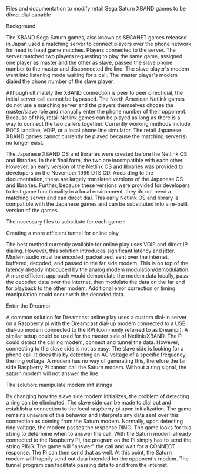 Files and documentation to modify retail Sega Saturn XBAND games to be direct dial capable

Background

The XBAND Sega Saturn games, also known as SEGANET games released in Japan used a matching server to connect players over the phone network for head to head game matches. Players connected to the server. The server matched two players requesting to play the same game, assigned one player as master and the other as slave, passed the slave phone number to the master and disconnected the line. The slave player's modem went into listening mode waiting for a call. The master player's modem dialed the phone number of the slave player.
  
Although ultimately the XBAND connection is peer to peer direct dial, the initial server call cannot be bypassed. The North American Netlink games do not use a matching server and the players themselves choose the master/slave role and manually enter the phone number of their opponent. Because of this, retail Netlink games can be played as long as there is a way to connect the two callers together. Currently working methods include POTS landline, VOIP, or a local phone line simulator. The retail Japanese XBAND games cannot currently be played because the matching server(s) no longer exist. 
  
The Japanese XBAND OS and libraries were created before the Netlink OS and libraries. In their final form, the two are incompatible with each other. However, an early version of the Netlink OS and libraries was provided to developers on the November 1996 DTS CD. According to the documentation, these are largely translated versions of the Japanese OS and libraries. Further, because these versions were provided for developers to test game functionality in a local environment, they do not need a matching server and can direct dial. This early Netlink OS and library is compatible with the Japanese games and can be substituted into a re-built version of the games.
  
The necessary files to substitute for each game :
  
Creating a more efficient tunnel for online play
  
The best method currently available for online play uses VOIP and direct IP dialing. However, this solution introduces significant latency and jitter. Modem audio must be encoded, packetized, sent over the internet, buffered, decoded, and passed to the far side modem. This is on top of the latency already introduced by the analog modem modulation/demodulation. A more efficient approach would demodulate the modem data locally, pass the decoded data over the internet, then modulate the data on the far end for playback to the other modem. Additional error correction or timing manipulation could occur with the decoded data. 
    
Enter the Dreampi

A common solution for Dreamcast online play uses a custom dial-in server on a Raspberry pi with the Dreamcast dial-up modem connected to a USB dial-up modem connected to the RPi (commonly referred to as Dreampi). A similar setup could be used for the master side of Netlink/XBAND. The Pi could detect the calling modem, connect and tunnel the data. However, connecting to the slave side is not as easy. The slave side is looking for a phone call. It does this by detecting an AC voltage of a specific frequency; the ring voltage. A modem has no way of generating this, therefore the far side Raspberry Pi cannot call the Saturn modem. Without a ring signal, the saturn modem will not answer the line.
    
The solution: manipulate modem init strings

By changing how the slave side modem initializes, the problem of detecting a ring can be eliminated. The slave side can be made to dial out and establish a connection to the local raspberry pi upon initialization. The game remains unaware of this behavior and interprets any data sent over this connection as coming from the Saturn modem. Normally, upon detecting ring voltage, the modem passes the response RING. The game looks for this string to determine when to answer the call. With the Saturn modem already connected to the Raspberry Pi, the program on the Pi simply has to send the string RING. The game will "answer" the call and wait for a CONNECT response. The Pi can then send that as well. At this point, the Saturn modem will happily send out data intended for the opponent's modem. The tunnel program can facilitate passing data to and from the internet.

